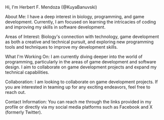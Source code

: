 Hi, I'm Herbert F. Mendoza (@KuyaBanuvski)

About Me:
I have a deep interest in biology, programming, and game development. Currently, I am focused on learning the intricacies of coding and improving my skills in software development.

Areas of Interest: 
Biology's connection with technology, game development as both a creative and technical pursuit, and exploring new programming tools and techniques to improve my development skills.

What I'm Working On:
I am currently diving deeper into the world of programming, particularly in the areas of game development and software design. I aim to collaborate on game development projects and expand my technical capabilities.

Collaboration:
I am looking to collaborate on game development projects. If you are interested in teaming up for any exciting endeavors, feel free to reach out.

Contact Information:
You can reach me through the links provided in my profile or directly via my social media platforms such as Facebook and X (formerly Twitter).
